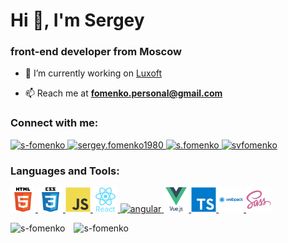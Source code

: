 <h1>Hi 👋, I'm Sergey</h1>
<h3>front-end developer from Moscow</h3>

- 🔭 I’m currently working on [Luxoft](https://www.luxoft.com/)

- 📫 Reach me at **fomenko.personal@gmail.com**

<h3>Connect with me:</h3>
<p>
<a href="https://linkedin.com/in/s-fomenko" target="blank">
  <img src="https://raw.githubusercontent.com/rahuldkjain/github-profile-readme-generator/master/src/images/icons/Social/linked-in-alt.svg" alt="s-fomenko" height="30" width="40" />
</a>
<a href="https://fb.com/sergey.fomenko1980" target="blank">
  <img src="https://raw.githubusercontent.com/rahuldkjain/github-profile-readme-generator/master/src/images/icons/Social/facebook.svg" alt="sergey.fomenko1980" height="30" width="40" />
</a>
<a href="https://instagram.com/s.fomenko" target="blank">
  <img src="https://raw.githubusercontent.com/rahuldkjain/github-profile-readme-generator/master/src/images/icons/Social/instagram.svg" alt="s.fomenko" height="30" width="40" />
</a>
<a href="https://twitter.com/svfomenko" target="blank">
  <img src="https://raw.githubusercontent.com/rahuldkjain/github-profile-readme-generator/master/src/images/icons/Social/twitter.svg" alt="svfomenko" height="30" width="40" />
</a>
</p>

<h3>Languages and Tools:</h3>
<p>
  <a href="https://www.w3.org/html/" target="_blank">
    <img src="https://raw.githubusercontent.com/devicons/devicon/master/icons/html5/html5-original-wordmark.svg" alt="html5" width="40" height="40"/>
  </a>
  <a href="https://www.w3schools.com/css/" target="_blank">
    <img src="https://raw.githubusercontent.com/devicons/devicon/master/icons/css3/css3-original-wordmark.svg" alt="css3" width="40" height="40"/>
  </a>
  <a href="https://developer.mozilla.org/en-US/docs/Web/JavaScript" target="_blank">
    <img src="https://raw.githubusercontent.com/devicons/devicon/master/icons/javascript/javascript-original.svg" alt="javascript" width="40" height="40"/>
  </a>
  <a href="https://reactjs.org/" target="_blank">
    <img src="https://raw.githubusercontent.com/devicons/devicon/master/icons/react/react-original-wordmark.svg" alt="react" width="40" height="40"/>
  </a>
  <a href="https://angular.io" target="_blank">
    <img src="https://angular.io/assets/images/logos/angular/angular.svg" alt="angular" width="40" height="40"/>
  </a>
  <a href="https://vuejs.org/" target="_blank">
    <img src="https://raw.githubusercontent.com/devicons/devicon/master/icons/vuejs/vuejs-original-wordmark.svg" alt="vuejs" width="40" height="40"/>
  </a>
  <a href="https://www.typescriptlang.org/" target="_blank">
    <img src="https://raw.githubusercontent.com/devicons/devicon/master/icons/typescript/typescript-original.svg" alt="typescript" width="40" height="40"/>
  </a>
  <a href="https://webpack.js.org" target="_blank">
    <img src="https://raw.githubusercontent.com/devicons/devicon/d00d0969292a6569d45b06d3f350f463a0107b0d/icons/webpack/webpack-original-wordmark.svg" alt="webpack" width="40" height="40"/>
  </a>
  <a href="https://sass-lang.com" target="_blank">
    <img src="https://raw.githubusercontent.com/devicons/devicon/master/icons/sass/sass-original.svg" alt="sass" width="40" height="40"/>
  </a>
</p>

<div>
  <img height="130" style="margin-right: 10px" src="https://github-readme-stats.vercel.app/api?username=s-fomenko&show_icons=true" alt="s-fomenko" />
  <img height="130" src="https://github-readme-stats.vercel.app/api/top-langs/?username=s-fomenko&layout=compact" alt="s-fomenko" />
</div>
